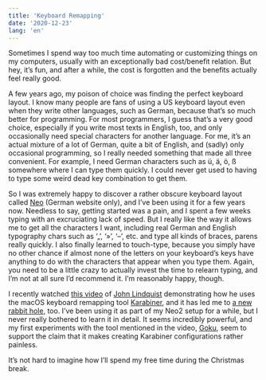 ```yaml
---
title: 'Keyboard Remapping'
date: '2020-12-23'
lang: 'en'
---
```


Sometimes I spend way too much time automating or customizing things on my computers, usually with an exceptionally bad cost/benefit relation. But hey, it’s fun, and after a while, the cost is forgotten and the benefits actually feel really good.

A few years ago, my poison of choice was finding the perfect keyboard layout. I know many people are fans of using a US keyboard layout even when they write other languages, such as German, because that’s so much better for programming. For most programmers, I guess that’s a very good choice, especially if you write most texts in English, too, and only occasionally need special characters for another language. For me, it’s an actual mixture of a lot of German, quite a bit of English, and (sadly) only occasional programming, so I really needed something that made all three convenient. For example, I need German characters such as ü, ä, ö, ß somewhere where I can type them quickly. I could never get used to having to type some weird dead key combination to get them.

So I was extremely happy to discover a rather obscure keyboard layout called [Neo](https://neo-layout.org) (German website only), and I’ve been using it for a few years now. Needless to say, getting started was a pain, and I spent a few weeks typing with an excruciating lack of speed. But I really like the way it allows me to get all the characters I want, including real German and English typography chars such as ‘„’, ‘»’, ‘–’, etc. and type all kinds of braces, parens really quickly. I also finally learned to touch-type, because you simply have no other chance if almost none of the letters on your keyboard’s keys have anything to do with the characters that appear when you type them. Again, you need to be a little crazy to actually invest the time to relearn typing, and I’m not at all sure I’d recommend it. I’m reasonably happy, though.

I recently watched [this video](https://egghead.io/talks/egghead-save-your-hands-and-save-your-time-rethinking-how-to-use-a-keyboard) of [John Lindquist](https://twitter.com/johnlindquist) demonstrating how he uses the macOS keyboard remapping tool [Karabiner](https://karabiner-elements.pqrs.org), and it has led me to [a new rabbit hole](https://twitter.com/al3xandru/status/1340173700750925825?s=20), too. I’ve been using it as part of my Neo2 setup for a while, but I never really bothered to learn it in detail. It seems incredibly powerful, and my first experiments with the tool mentioned in the video, [Goku](https://github.com/yqrashawn/GokuRakuJoudo), seem to support the claim that it makes creating Karabiner configurations rather painless. 

It’s not hard to imagine how I’ll spend my free time during the Christmas break.
